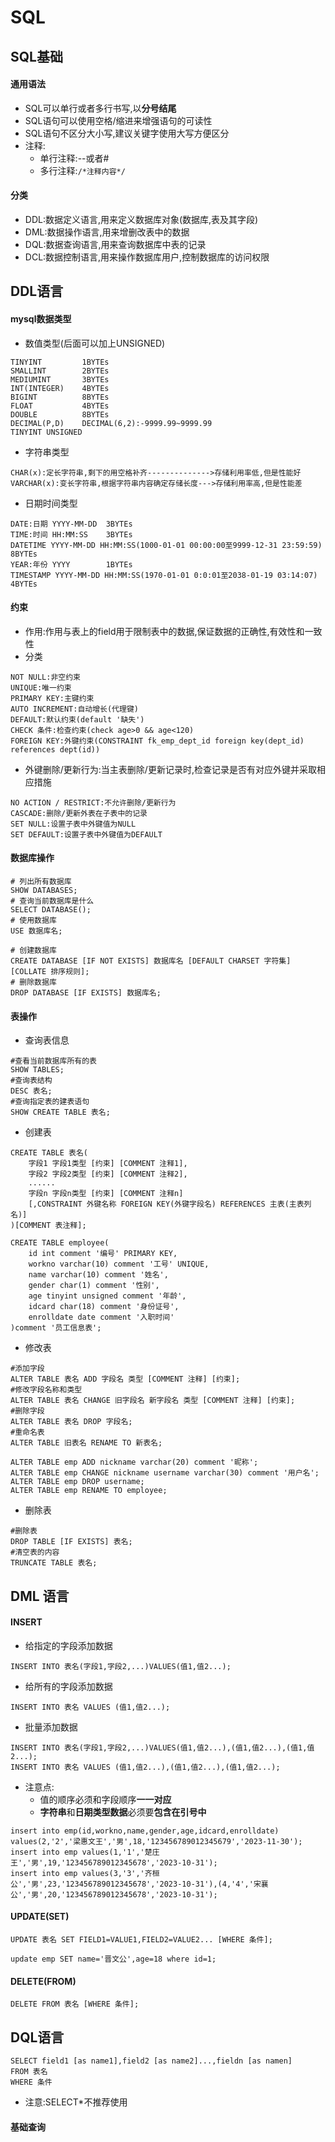 # SQL

## SQL基础

#### 通用语法

- SQL可以单行或者多行书写,以**分号结尾**
- SQL语句可以使用空格/缩进来增强语句的可读性
- SQL语句不区分大小写,建议关键字使用大写方便区分
- 注释:
  - 单行注释:--或者#
  - 多行注释:`/*注释内容*/`

#### 分类

- DDL:数据定义语言,用来定义数据库对象(数据库,表及其字段)
- DML:数据操作语言,用来增删改表中的数据
- DQL:数据查询语言,用来查询数据库中表的记录
- DCL:数据控制语言,用来操作数据库用户,控制数据库的访问权限

## DDL语言

#### mysql数据类型

- 数值类型(后面可以加上UNSIGNED)

```mysql
TINYINT			1BYTEs
SMALLINT		2BYTEs
MEDIUMINT		3BYTEs
INT(INTEGER)	4BYTEs
BIGINT			8BYTEs
FLOAT			4BYTEs
DOUBLE			8BYTEs
DECIMAL(P,D)	DECIMAL(6,2):-9999.99~9999.99
TINYINT UNSIGNED
```

- 字符串类型

```mysql
CHAR(x):定长字符串,剩下的用空格补齐-------------->存储利用率低,但是性能好
VARCHAR(x):变长字符串,根据字符串内容确定存储长度--->存储利用率高,但是性能差
```

- 日期时间类型

```mysql
DATE:日期 YYYY-MM-DD	3BYTEs
TIME:时间 HH:MM:SS	3BYTEs
DATETIME YYYY-MM-DD HH:MM:SS(1000-01-01 00:00:00至9999-12-31 23:59:59)	8BYTEs
YEAR:年份 YYYY		1BYTEs
TIMESTAMP YYYY-MM-DD HH:MM:SS(1970-01-01 0:0:01至2038-01-19 03:14:07)	4BYTEs
```

#### 约束

- 作用:作用与表上的field用于限制表中的数据,保证数据的正确性,有效性和一致性
- 分类

```mysql
NOT NULL:非空约束
UNIQUE:唯一约束
PRIMARY KEY:主键约束
AUTO INCREMENT:自动增长(代理键)
DEFAULT:默认约束(default '缺失')
CHECK 条件:检查约束(check age>0 && age<120)
FOREIGN KEY:外键约束(CONSTRAINT fk_emp_dept_id foreign key(dept_id) references dept(id))
```

- 外键删除/更新行为:当主表删除/更新记录时,检查记录是否有对应外键并采取相应措施

```mysql
NO ACTION / RESTRICT:不允许删除/更新行为
CASCADE:删除/更新外表在子表中的记录
SET NULL:设置子表中外键值为NULL
SET DEFAULT:设置子表中外键值为DEFAULT
```

#### 数据库操作

```mysql
# 列出所有数据库
SHOW DATABASES;
# 查询当前数据库是什么
SELECT DATABASE();
# 使用数据库
USE 数据库名;
```

```mysql
# 创建数据库
CREATE DATABASE [IF NOT EXISTS] 数据库名 [DEFAULT CHARSET 字符集] [COLLATE 排序规则];
# 删除数据库
DROP DATABASE [IF EXISTS] 数据库名;
```

#### 表操作

- 查询表信息

```mysql
#查看当前数据库所有的表
SHOW TABLES;
#查询表结构
DESC 表名;
#查询指定表的建表语句
SHOW CREATE TABLE 表名;
```

- 创建表

```mysql
CREATE TABLE 表名(
	字段1 字段1类型 [约束] [COMMENT 注释1],
    字段2 字段2类型 [约束] [COMMENT 注释2],
    ......
    字段n 字段n类型 [约束] [COMMENT 注释n]
    [,CONSTRAINT 外键名称 FOREIGN KEY(外键字段名) REFERENCES 主表(主表列名)]
)[COMMENT 表注释];
```

```mysql
CREATE TABLE employee(
	id int comment '编号' PRIMARY KEY,
    workno varchar(10) comment '工号' UNIQUE,
    name varchar(10) comment '姓名',
    gender char(1) comment '性别',
    age tinyint unsigned comment '年龄',
    idcard char(18) comment '身份证号',
    enrolldate date comment '入职时间'
)comment '员工信息表';
```

- 修改表

```mysql
#添加字段
ALTER TABLE 表名 ADD 字段名 类型 [COMMENT 注释] [约束];
#修改字段名称和类型
ALTER TABLE 表名 CHANGE 旧字段名 新字段名 类型 [COMMENT 注释] [约束];
#删除字段
ALTER TABLE 表名 DROP 字段名;
#重命名表
ALTER TABLE 旧表名 RENAME TO 新表名;
```

```mysql
ALTER TABLE emp ADD nickname varchar(20) comment '昵称';
ALTER TABLE emp CHANGE nickname username varchar(30) comment '用户名';
ALTER TABLE emp DROP username;
ALTER TABLE emp RENAME TO employee;
```

- 删除表

```mysql
#删除表
DROP TABLE [IF EXISTS] 表名;
#清空表的内容
TRUNCATE TABLE 表名;
```

## DML 语言

#### INSERT

- 给指定的字段添加数据

```mysql
INSERT INTO 表名(字段1,字段2,...)VALUES(值1,值2...);
```

- 给所有的字段添加数据

```mysql
INSERT INTO 表名 VALUES (值1,值2...);
```

- 批量添加数据

```mysql
INSERT INTO 表名(字段1,字段2,...)VALUES(值1,值2...),(值1,值2...),(值1,值2...);
INSERT INTO 表名 VALUES (值1,值2...),(值1,值2...),(值1,值2...);
```

- 注意点:
  - 值的顺序必须和字段顺序**一一对应**
  - **字符串**和**日期类型数据**必须要**包含在引号中**

```mysql
insert into emp(id,workno,name,gender,age,idcard,enrolldate) values(2,'2','梁惠文王','男',18,'123456789012345679','2023-11-30');
insert into emp values(1,'1','楚庄王','男',19,'123456789012345678','2023-10-31');
insert into emp values(3,'3','齐桓公','男',23,'123456789012345678','2023-10-31'),(4,'4','宋襄公','男',20,'123456789012345678','2023-10-31');
```



#### UPDATE(SET)

```mysql
UPDATE 表名 SET FIELD1=VALUE1,FIELD2=VALUE2... [WHERE 条件];

update emp SET name='晋文公',age=18 where id=1;
```

#### DELETE(FROM)

```mysql
DELETE FROM 表名 [WHERE 条件];
```

## DQL语言

```mysql
SELECT field1 [as name1],field2 [as name2]...,fieldn [as namen]
FROM 表名
WHERE 条件

```

- 注意:SELECT*不推荐使用

#### 基础查询

